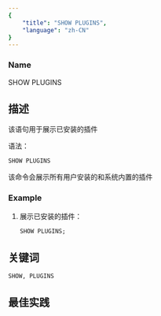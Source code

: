 ```yaml
---
{
    "title": "SHOW PLUGINS",
    "language": "zh-CN"
}
---
```


<!--
Licensed to the Apache Software Foundation (ASF) under one
or more contributor license agreements.  See the NOTICE file
distributed with this work for additional information
regarding copyright ownership.  The ASF licenses this file
to you under the Apache License, Version 2.0 (the
"License"); you may not use this file except in compliance
with the License.  You may obtain a copy of the License at

  http://www.apache.org/licenses/LICENSE-2.0

Unless required by applicable law or agreed to in writing,
software distributed under the License is distributed on an
"AS IS" BASIS, WITHOUT WARRANTIES OR CONDITIONS OF ANY
KIND, either express or implied.  See the License for the
specific language governing permissions and limitations
under the License.
-->

### Name

SHOW PLUGINS

## 描述

该语句用于展示已安装的插件

语法：

```SQL
SHOW PLUGINS
```

该命令会展示所有用户安装的和系统内置的插件

### Example

1. 展示已安装的插件：

    ```SQL
    SHOW PLUGINS;
    ```

## 关键词

    SHOW, PLUGINS

## 最佳实践

